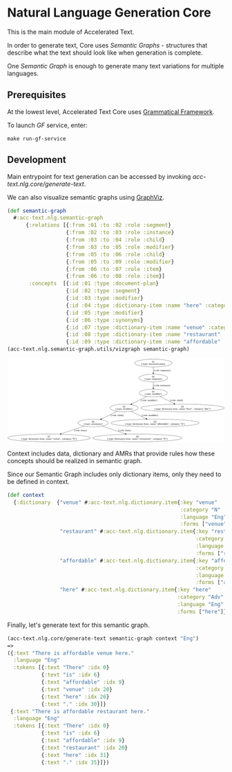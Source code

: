 # Natural Language Generation Core

This is the main module of Accelerated Text.

In order to generate text, Core uses *Semantic Graphs* - structures that describe what the text should look like when generation is complete.

One *Semantic Graph* is enough to generate many text variations for multiple languages.

## Prerequisites

At the lowest level, Accelerated Text Core uses [Grammatical Framework](https://www.grammaticalframework.org/).

To launch *GF* service, enter:

```
make run-gf-service
```

## Development

Main entrypoint for text generation can be accessed by invoking *acc-text.nlg.core/generate-text*.

We can also visualize semantic graphs using [GraphViz](https://graphviz.org/). 

```clojure
(def semantic-graph
  #:acc-text.nlg.semantic-graph
      {:relations [{:from :01 :to :02 :role :segment}
                   {:from :02 :to :03 :role :instance}
                   {:from :03 :to :04 :role :child}
                   {:from :03 :to :05 :role :modifier}
                   {:from :05 :to :06 :role :child}
                   {:from :05 :to :09 :role :modifier}
                   {:from :06 :to :07 :role :item}
                   {:from :06 :to :08 :role :item}]
       :concepts  [{:id :01 :type :document-plan}
                   {:id :02 :type :segment}
                   {:id :03 :type :modifier}
                   {:id :04 :type :dictionary-item :name "here" :category "Adv"}
                   {:id :05 :type :modifier}
                   {:id :06 :type :synonyms}
                   {:id :07 :type :dictionary-item :name "venue" :category "N"}
                   {:id :08 :type :dictionary-item :name "restaurant" :category "N"}
                   {:id :09 :type :dictionary-item :name "affordable" :category "A"}]})
(acc-text.nlg.semantic-graph.utils/vizgraph semantic-graph)
```

<img src="resources/docs/graph.png" width="800"/>

Context includes data, dictionary and AMRs that provide rules how these concepts should be realized in semantic graph.

Since our Semantic Graph includes only dictionary items, only they need to be defined in context.

```clojure
(def context
  {:dictionary  {"venue" #:acc-text.nlg.dictionary.item{:key "venue" 
                                                        :category "N" 
                                                        :language "Eng" 
                                                        :forms ["venue"]}
                 "restaurant" #:acc-text.nlg.dictionary.item{:key "restaurant" 
                                                             :category "N"
                                                             :language "Eng" 
                                                             :forms ["restaurant"]}
                 "affordable" #:acc-text.nlg.dictionary.item{:key "affordable" 
                                                             :category "A" 
                                                             :language "Eng" 
                                                             :forms ["affordable"]}
                 "here" #:acc-text.nlg.dictionary.item{:key "here" 
                                                       :category "Adv" 
                                                       :language "Eng" 
                                                       :forms ["here"]}}})
```

Finally, let's generate text for this semantic graph.
```clojure
(acc-text.nlg.core/generate-text semantic-graph context "Eng")
=>
({:text "There is affordable venue here."
  :language "Eng"
  :tokens [{:text "There" :idx 0}
           {:text "is" :idx 6}
           {:text "affordable" :idx 9}
           {:text "venue" :idx 20}
           {:text "here" :idx 26}
           {:text "." :idx 30}]}
 {:text "There is affordable restaurant here."
  :language "Eng"
  :tokens [{:text "There" :idx 0}
           {:text "is" :idx 6}
           {:text "affordable" :idx 9}
           {:text "restaurant" :idx 20}
           {:text "here" :idx 31}
           {:text "." :idx 35}]})
```
